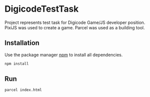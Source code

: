 # DigicodeTestTask

Project represents test task for Digicode Game/JS developer position.
PixiJS was used to create a game. Parcel was used as a building tool.

## Installation

Use the package manager [npm](<[https://pip.pypa.io/en/stable/](https://www.npmjs.com/)>) to install all dependencies.

```bash
npm install
```

## Run

```bash
parcel index.html
```
